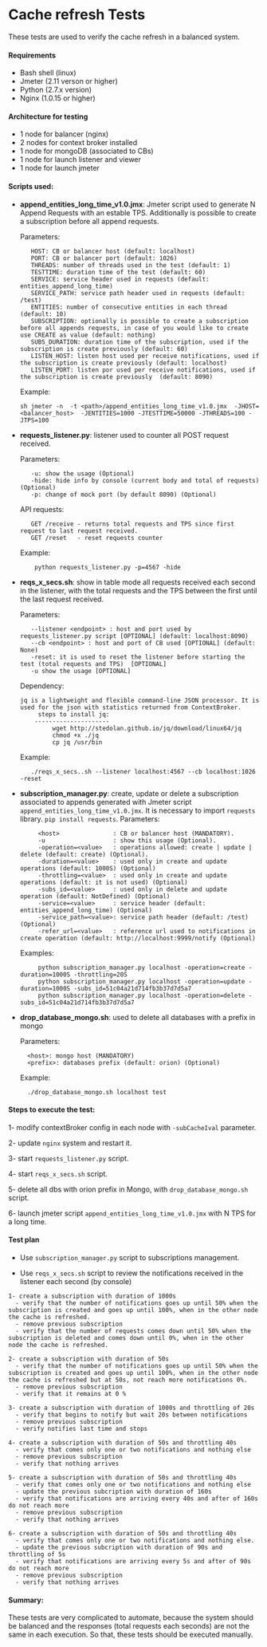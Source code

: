 # Cache refresh Tests

These tests are used to verify the cache refresh in a balanced system.


#### Requirements

- Bash shell (linux)
- Jmeter (2.11 verson or higher)
- Python (2.7.x version)
- Nginx (1.0.15 or higher)


#### Architecture for testing

- 1 node for balancer (nginx)
- 2 nodes for context broker installed
- 1 node for mongoDB (associated to CBs)
- 1 node for launch listener and viewer
- 1 node for launch jmeter


#### Scripts used:

- **append_entities_long_time_v1.0.jmx**: Jmeter script used to generate N Append Requests with an estable TPS. Additionally is possible to create a subscription before all append requests.
     
  Parameters:
  ```
     HOST: CB or balancer host (default: localhost)
     PORT: CB or balancer port (default: 1026)
     THREADS: number of threads used in the test (default: 1)
     TESTTIME: duration time of the test (default: 60)
     SERVICE: service header used in requests (default: entities_append_long_time)
     SERVICE_PATH: service path header used in requests (default: /test)
     ENTITIES: number of consecutive entities in each thread (default: 10)
     SUBSCRIPTION: optionally is possible to create a subscription before all appends requests, in case of you would like to create use CREATE as value (default: nothing)
     SUBS_DURATION: duration time of the subscription, used if the subscription is create previously (default: 60)
     LISTEN_HOST: listen host used per receive notifications, used if the subscription is create previously (default: localhost)
     LISTEN_PORT: listen por used per receive notifications, used if the subscription is create previously  (default: 8090)
  ```
  
  Example:
  ```
  sh jmeter -n  -t <path>/append_entities_long_time_v1.0.jmx  -JHOST=<balancer_host>  -JENTITIES=1000 -JTESTTIME=50000 -JTHREADS=100 -JTPS=100
  ```
 
- **requests_listener.py**: listener used to counter all POST request received.
  
  Parameters:
  ```
     -u: show the usage (Optional)
     -hide: hide info by console (current body and total of requests) (Optional) 
     -p: change of mock port (by default 8090) (Optional)
  ```              
  
  API requests:     
   ```
      GET /receive - returns total requests and TPS since first request to last request received.    
      GET /reset   - reset requests counter
  ```
  
  Example:
  ```
      python requests_listener.py -p=4567 -hide
  ```
  
- **reqs_x_secs.sh**: show in table mode all requests received each second in the listener, with the total requests and the TPS between the first until the last request received.
  
  Parameters:
  ```
     --listener <endpoint> : host and port used by requests_listener.py script [OPTIONAL] (default: localhost:8090)
     --cb <endpoint> : host and port of CB used [OPTIONAL] (default: None)
     -reset: it is used to reset the listener before starting the test (total requests and TPS)  [OPTIONAL]
     -u show the usage [OPTIONAL]
  ```
  
  Dependency:
  ```
  jq is a lightweight and flexible command-line JSON processor. It is used for the json with statistics returned from ContextBroker.
       steps to install jq:
      ---------------------
           wget http://stedolan.github.io/jq/download/linux64/jq
           chmod +x ./jq
           cp jq /usr/bin
  ```
  
  Example:
  ```
     ./reqs_x_secs..sh --listener localhost:4567 --cb localhost:1026 -reset  
  ```
  
- **subscription_manager.py**: create, update or delete a subscription associated to appends generated with Jmeter script `append_entities_long_time_v1.0.jmx`.
                               It is necessary to import `requests` library. `pip install requests`. 
  Parameters:
  ```                                                                       
       <host>               : CB or balancer host (MANDATORY).
       -u                   : show this usage (Optional).  
       -operation=<value>   : operations allowed: create | update | delete (default: create) (Optional).       
       -duration=<value>    : used only in create and update operations (default: 1000S) (Optional)           
       -throttling=<value>  : used only in create and update operations (default: it is not used) (Optional)  
       -subs_id=<value>     : used only in delete and update operation (default: NotDefined) (Optional)                                
       -service=<value>     : service header (default: entities_append_long_time) (Optional)                                                          
       -service_path=<value>: service path header (default: /test)(Optional)                                                     
       -refer_url=<value>   : reference url used to notifications in create operation (default: http://localhost:9999/notify (Optional)                                                                  
  ```
  
  Examples:
  ```
       python subscription_manager.py localhost -operation=create -duration=1000S -throttling=20S               
       python subscription_manager.py localhost -operation=update -duration=1000S -subs_id=51c04a21d714fb3b37d7d5a7
       python subscription_manager.py localhost -operation=delete -subs_id=51c04a21d714fb3b37d7d5a7   
  ```
 
- **drop_database_mongo.sh**: used to delete all databases with a prefix in mongo
  
  Parameters:
  ```
    <host>: mongo host (MANDATORY)
    <prefix>: databases prefix (default: orion) (Optional)
  ```
  
  Example:
  ```
    ./drop_database_mongo.sh localhost test
  ```

      
#### Steps to execute the test:

 1- modify contextBroker config in each node with `-subCacheIval` parameter.
 
 2- update `nginx` system and restart it.
 
 3- start `requests_listener.py` script.
 
 4- start `reqs_x_secs.sh` script.
 
 5- delete all dbs with orion prefix in Mongo, with `drop_database_mongo.sh` script.
  
 6- launch jmeter script `append_entities_long_time_v1.0.jmx` with N TPS for a long time.

 
#### Test plan
 
 - Use `subscription_manager.py` script to subscriptions management.
 
 - Use `reqs_x_secs.sh` script to review the notifications received in the listener each second (by console)
 ```
1- create a subscription with duration of 1000s
   - verify that the number of notifications goes up until 50% when the subscription is created and goes up until 100%, when in the other node the cache is refreshed. 
   - remove previous subscription  
   - verify that the number of requests comes down until 50% when the subscription is deleted and comes down until 0%, when in the other node the cache is refreshed. 

2- create a subscription with duration of 50s 
   - verify that the number of notifications goes up until 50% when the subscription is created and goes up until 100%, when in the other node the cache is refreshed but at 50s, not reach more notifications 0%.
   - remove previous subscription  
   - verify that it remains at 0 % 

3- create a subscription with duration of 1000s and throttling of 20s
   - verify that begins to notify but wait 20s between notifications 
   - remove previous subscription
   - verify notifies last time and stops

4- create a subscription with duration of 50s and throttling 40s
   - verify that comes only one or two notifications and nothing else
   - remove previous subscription  
   - verify that nothing arrives

5- create a subscription with duration of 50s and throttling 40s
   - verify that comes only one or two notifications and nothing else
   - update the previous subcription with duration of 160s
   - verify that notifications are arriving every 40s and after of 160s do not reach more
   - remove previous subscription  
   - verify that nothing arrives

6- create a subscription with duration of 50s and throttling 40s 
   - verify that comes only one or two notifications and nothing else.
   - update the previous subcription with duration of 90s and throttling of 5s 
   - verify that notifications are arriving every 5s and after of 90s do not reach more
   - remove previous subscription 
   - verify that nothing arrives    
 ```
 
 
#### Summary:
These tests are very complicated to automate, because the system should be balanced and the responses (total requests each seconds) are not the same in each execution. So that, these tests should be executed manually.
